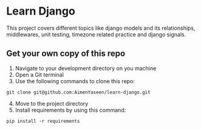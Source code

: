 # Learn Django
This project covers different topics like django models and its relationships, middlewares, unit testing, timezone related practice and django signals.

## Get your own copy of this repo
1. Navigate to your development directory on you machine
2. Open a Git terminal
3. Use the following commands to clone this repo:

```
git clone git@github.com:AimenYaseen/learn-django.git
```

4. Move to the project directory
5. Install requirements by using this command:

```
pip install -r requirements
```
